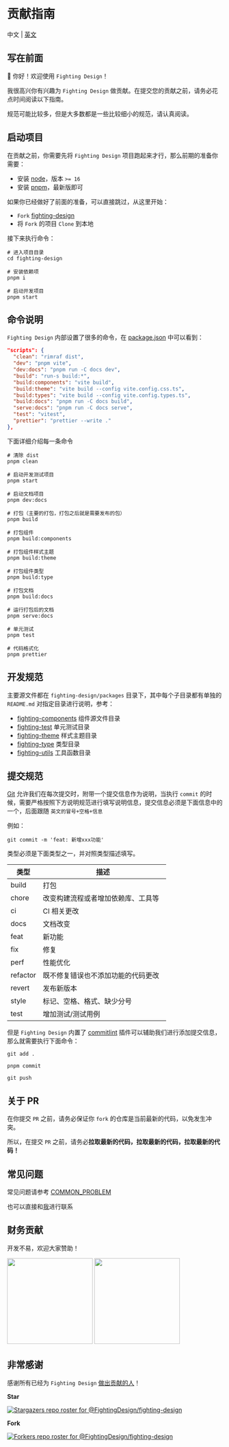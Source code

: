 # 贡献指南

中文 | [英文](https://github.com/FightingDesign/fighting-design/blob/master/CONTRIBUTING.en-US.md)

## 写在前面

👋 你好！欢迎使用 `Fighting Design`！

我很高兴你有兴趣为 `Fighting Design` 做贡献。在提交您的贡献之前，请务必花点时间阅读以下指南。

规范可能比较多，但是大多数都是一些比较细小的规范，请认真阅读。

## 启动项目

在贡献之前，你需要先将 `Fighting Design` 项目跑起来才行，那么前期的准备你需要：

- 安装 [node](http://nodejs.cn)，版本 `>= 16`
- 安装 [pnpm](https://pnpm.io/zh/)，最新版即可

如果你已经做好了前面的准备，可以直接跳过，从这里开始：

- `Fork` [fighting-design](https://github.com/FightingDesign/fighting-design)
- 将 `Fork` 的项目 `Clone` 到本地

接下来执行命令：

```shell
# 进入项目目录
cd fighting-design

# 安装依赖项
pnpm i

# 启动开发项目
pnpm start
```

## 命令说明

`Fighting Design` 内部设置了很多的命令，在 [package.json](https://github.com/FightingDesign/fighting-design/blob/master/package.json) 中可以看到：

```json
"scripts": {
  "clean": "rimraf dist",
  "dev": "pnpm vite",
  "dev:docs": "pnpm run -C docs dev",
  "build": "run-s build:*",
  "build:components": "vite build",
  "build:theme": "vite build --config vite.config.css.ts",
  "build:types": "vite build --config vite.config.types.ts",
  "build:docs": "pnpm run -C docs build",
  "serve:docs": "pnpm run -C docs serve",
  "test": "vitest",
  "prettier": "prettier --write ."
},
```

下面详细介绍每一条命令

```shell
# 清除 dist
pnpm clean

# 启动开发测试项目
pnpm start

# 启动文档项目
pnpm dev:docs

# 打包（主要的打包，打包之后就是需要发布的包）
pnpm build

# 打包组件
pnpm build:components

# 打包组件样式主题
pnpm build:theme

# 打包组件类型
pnpm build:type

# 打包文档
pnpm build:docs

# 运行打包后的文档
pnpm serve:docs

# 单元测试
pnpm test

# 代码格式化
pnpm prettier
```

## 开发规范

主要源文件都在 `fighting-design/packages` 目录下，其中每个子目录都有单独的 `README.md` 对指定目录进行说明，参考：

- [fighting-components](https://github.com/FightingDesign/fighting-design/blob/master/packages/fighting-components/README.md) 组件源文件目录
- [fighting-test](https://github.com/FightingDesign/fighting-design/blob/master/packages/fighting-test/README.md) 单元测试目录
- [fighting-theme](https://github.com/FightingDesign/fighting-design/blob/master/packages/fighting-theme/README.md) 样式主题目录
- [fighting-type](https://github.com/FightingDesign/fighting-design/blob/master/packages/fighting-type/README.md) 类型目录
- [fighting-utils](https://github.com/FightingDesign/fighting-design/blob/master/packages/fighting-utils/README.md) 工具函数目录

## 提交规范

[Git](https://git-scm.com) 允许我们在每次提交时，附带一个提交信息作为说明，当执行 `commit` 的时候，需要严格按照下方说明规范进行填写说明信息，提交信息必须是下面信息中的一个，后面跟随 `英文的冒号+空格+信息`

例如：

```shell
git commit -m 'feat: 新增xxx功能'
```

类型必须是下面类型之一，并对照类型描述填写。

| 类型     | 描述                                 |
| -------- | ------------------------------------ |
| build    | 打包                                 |
| chore    | 改变构建流程或者增加依赖库、工具等   |
| ci       | CI 相关更改                          |
| docs     | 文档改变                             |
| feat     | 新功能                               |
| fix      | 修复                                 |
| perf     | 性能优化                             |
| refactor | 既不修复错误也不添加功能的代码更改   |
| revert   | 发布新版本                           |
| style    | 标记、空格、格式、缺少分号           |
| test     | 增加测试/测试用例                    |

但是 `Fighting Design` 内置了 [commitlint](https://github.com/conventional-changelog/commitlint) 插件可以辅助我们进行添加提交信息，那么就需要执行下面命令：

```shell
git add .

pnpm commit

git push
```

## 关于 PR

在你提交 `PR` 之前，请务必保证你 `fork` 的仓库是当前最新的代码，以免发生冲突。

所以，在提交 `PR` 之前，请务必**拉取最新的代码，拉取最新的代码，拉取最新的代码！**

## 常见问题

常见问题请参考 [COMMON_PROBLEM](https://github.com/FightingDesign/fighting-design/blob/master/.github/COMMON_PROBLEM.md)

也可以直接和[我](https://github.com/Tyh2001/Tyh2001)进行联系

## 财务贡献

开发不易，欢迎大家赞助！

<img width="200px" src="https://tianyuhao.cn/images/tyh-ui/weixin.jpg" />
<img width="200px" src="https://tianyuhao.cn/images/tyh-ui/zhifubao.jpg" />

## 非常感谢

感谢所有已经为 `Fighting Design` [做出贡献的人](https://github.com/FightingDesign/fighting-design/graphs/contributors)！

**Star**

[![Stargazers repo roster for @FightingDesign/fighting-design](https://reporoster.com/stars/FightingDesign/fighting-design)](https://github.com/FightingDesign/fighting-design/stargazers)

**Fork**

[![Forkers repo roster for @FightingDesign/fighting-design](https://reporoster.com/forks/FightingDesign/fighting-design)](https://github.com/FightingDesign/fighting-design/network/members)
